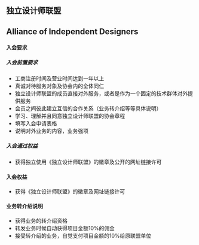 ## 独立设计师联盟
## Alliance of Independent Designers
#### 入会要求
##### 入会前置要求
+ 工商注册时间及营业时间达到一年以上
+ 真诚对待服务对象及协会内的全体同仁
+ 独立设计师联盟的成员直接对外服务，或者是作为一个固定的技术群体对外提供服务
+ 会员之间彼此建立互信的合作关系（业务转介绍等等具体说明）
+ 学习、理解并且同意独立设计师联盟的协会章程
+ 填写入会申请表格
+ 说明对外业务的内容，业务强项
##### 入会通过权益
+ 获得独立使用《独立设计师联盟》的徽章及公开的网址链接许可
#### 入会权益
+ 获得《独立设计师联盟》的徽章及网址链接许可
#### 业务转介绍说明
+ 获得业务的转介绍资格
+ 转发业务时候自动获得项目金额10%的佣金
+ 接受转介绍的业务，自觉支付项目金额的10%给原联盟单位
